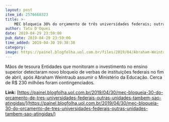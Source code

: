 ```yaml
---
layout: post
item_id: 2576668323
title: >-
    MEC bloqueia 30% do orçamento de três universidades federais; outras unidades também são atingidas
author: Tatu D'Oquei
date: 2019-04-29 23:59:00
pub_date: 2019-04-29 23:59:00
time_added: 2019-04-30 19:38:38
category: 
image: https://painel.blogfolha.uol.com.br/files/2019/04/Abraham-Weintraub.jpg
---
```


Mãos de tesoura Entidades que monitoram o investimento no ensino superior detectaram novo bloqueio de verbas de instituições federais no fim de abril, após Abraham Weintraub assumir o Ministério da Educação. Cerca de R$ 230 milhões foram contingenciados.

**Link:** [https://painel.blogfolha.uol.com.br/2019/04/30/mec-bloqueia-30-do-orcamento-de-tres-universidades-federais-outras-unidades-tambem-sao-atingidas/](https://painel.blogfolha.uol.com.br/2019/04/30/mec-bloqueia-30-do-orcamento-de-tres-universidades-federais-outras-unidades-tambem-sao-atingidas/)

